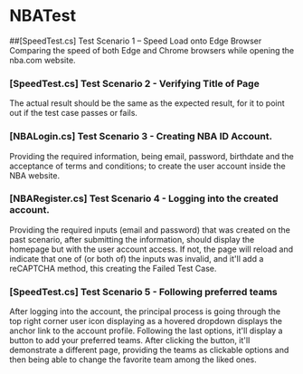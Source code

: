 # NBATest
##[SpeedTest.cs] Test Scenario 1 – Speed Load onto Edge Browser
Comparing the speed of both Edge and Chrome browsers while opening the nba.com website.

### [SpeedTest.cs] Test Scenario 2 - Verifying Title of Page
The actual result should be the same as the expected result, for it to point out if the test case passes or fails.

### [NBALogin.cs] Test Scenario 3 - Creating NBA ID Account.
Providing the required information, being email, password, birthdate and the acceptance of terms and conditions; to create the user account inside the NBA website.

### [NBARegister.cs] Test Scenario 4 - Logging into the created account.
Providing the required inputs (email and password) that was created on the past scenario, after submitting the information, should display the homepage but with the user account access. If not, the page will reload and indicate that one of (or both of) the inputs was invalid, and it'll add a reCAPTCHA method, this creating the Failed Test Case. 

### [SpeedTest.cs] Test Scenario 5 - Following preferred teams
After logging into the account, the principal process is going through the top right corner user icon displaying as a hovered dropdown displays the anchor link to the account profile. Following the last options, it'll display a button to add your preferred teams. After clicking the button, it'll demonstrate a different page, providing the teams as clickable options and then being able to change the favorite team among the liked ones.
